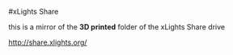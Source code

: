 #xLights Share


this is a mirror of the <b>3D printed</b> folder of the xLights Share drive


http://share.xlights.org/